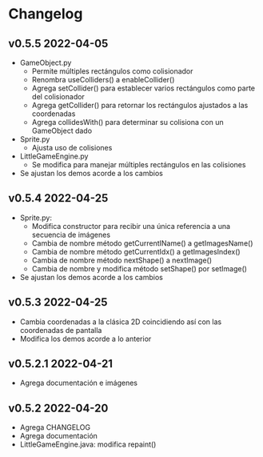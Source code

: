 # Changelog

## v0.5.5 2022-04-05
- GameObject.py
    - Permite múltiples rectángulos como colisionador
    - Renombra useColliders() a enableCollider()
    - Agrega setCollider() para establecer varios rectángulos como parte del colisionador
    - Agrega getCollider() para retornar los rectángulos ajustados a las coordenadas
    - Agrega collidesWith() para determinar su colisiona con un GameObject dado
- Sprite.py
    - Ajusta uso de colisiones
- LittleGameEngine.py
    - Se modifica para manejar múltiples rectángulos en las colisiones
- Se ajustan los demos acorde a los cambios

## v0.5.4 2022-04-25
- Sprite.py:
  - Modifica constructor para recibir una única referencia a una secuencia de imágenes
  - Cambia de nombre método getCurrentIName() a getImagesName()
  - Cambia de nombre método getCurrentIdx() a getImagesIndex()
  - Cambia de nombre método nextShape() a nextImage()
  - Cambia de nombre y modifica método setShape() por setImage()
- Se ajustan los demos acorde a los cambios

## v0.5.3 2022-04-25
- Cambia coordenadas a la clásica 2D coincidiendo así con las coordenadas de pantalla
- Modifica los demos acorde a lo anterior

## v0.5.2.1 2022-04-21
- Agrega documentación e imágenes

## v0.5.2 2022-04-20
- Agrega CHANGELOG
- Agrega documentación
- LittleGameEngine.java: modifica repaint()
